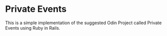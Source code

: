 # Private Events

This is a simple implementation of the suggested Odin Project called Private Events using Ruby in Rails. 
